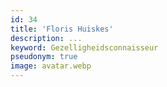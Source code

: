 ```yaml
---
id: 34
title: 'Floris Huiskes'
description: ...
keyword: Gezelligheidsconnaisseur
pseudonym: true
image: avatar.webp
---
```

